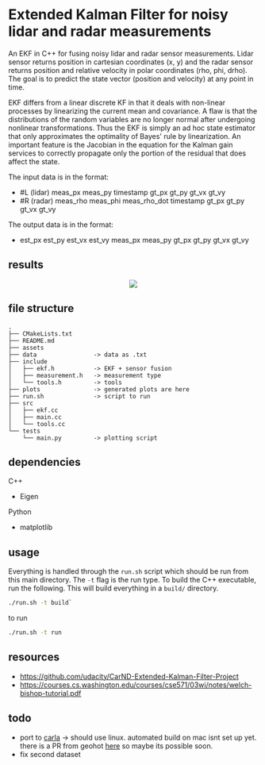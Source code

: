 # Extended Kalman Filter for noisy lidar and radar measurements

An EKF in C++ for fusing noisy lidar and radar sensor measurements. Lidar sensor returns position in cartesian coordinates (x, y) and the radar sensor returns position and relative velocity in polar coordinates (rho, phi, drho). The goal is to predict the state vector (position and velocity) at any point in time. 

EKF differs from a linear discrete KF in that it deals with non-linear processes by linearizing the current mean and covariance. A flaw is that the distributions of the random variables are no longer normal after undergoing nonlinear transformations. Thus the EKF is simply an ad hoc state estimator that only approximates the optimality of Bayes' rule by linearization. An important feature is the Jacobian in the equation for the Kalman gain services to correctly propagate only the portion of the residual that does affect the state. 

The input data is in the format:
* #L (lidar) meas_px meas_py timestamp gt_px gt_py gt_vx gt_vy
* #R (radar) meas_rho meas_phi meas_rho_dot timestamp gt_px gt_py gt_vx gt_vy

The output data is in the format:
* est_px est_py est_vx est_vy meas_px meas_py gt_px gt_py gt_vx gt_vy

## results

<p align="center"><img src="https://raw.githubusercontent.com/onlycase/EKF-fusion/master/plots/ekf-fusion-1.png"/></p>


## file structure

```
.
├── CMakeLists.txt
├── README.md
├── assets
├── data                -> data as .txt
├── include
│   ├── ekf.h           -> EKF + sensor fusion
│   ├── measurement.h   -> measurement type
│   └── tools.h         -> tools
├── plots               -> generated plots are here
├── run.sh              -> script to run
├── src
│   ├── ekf.cc
│   ├── main.cc
│   └── tools.cc
└── tests
    └── main.py         -> plotting script

```
## dependencies

C++
* Eigen

Python
* matplotlib

## usage

Everything is handled through the `run.sh` script which should be run from this main directory. The `-t` flag is the run type. To build the C++ executable, run the following. This will build everything in a `build/` directory.

```bash
./run.sh -t build`
```

to run

```bash
./run.sh -t run
```



## resources
* https://github.com/udacity/CarND-Extended-Kalman-Filter-Project
* https://courses.cs.washington.edu/courses/cse571/03wi/notes/welch-bishop-tutorial.pdf


## todo
* port to [carla](https://github.com/carla-simulator/carla) -> should use linux. automated build on mac isnt set up yet. there is a PR from geohot [here](https://github.com/carla-simulator/carla/pull/2433) so maybe its possible soon.
* fix second dataset

